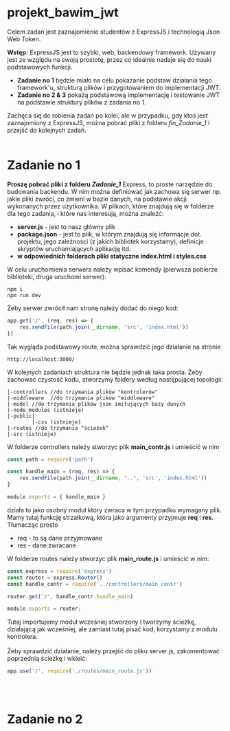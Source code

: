 # projekt_bawim_jwt

Celem zadań jest zaznajomienie studentów z ExpressJS i technologią Json Web Token. 

<b>Wstęp:</b>
ExpressJS jest to szybki, web, backendowy framework. Używany jest ze względu na swoją prostotę, przez co idealnie nadaje się do nauki podstawowych funkcji.
<ul>
<li><b>Zadanie no 1</b> będzie miało na celu pokazanie podstaw działania tego framework'u, strukturą plików i przygotowaniem do implementacji JWT.</li>
<li><b>Zadanie no 2 & 3</b> pokażą podstawową implementację i testowanie JWT na podstawie struktury plików z zadania no 1.</li>
</ul>
Zachęca się do robienia zadań po kolei, ale w przypadku, gdy ktoś jest zaznajomiony z ExpressJS, można pobrać pliki z folderu <i>fin_Zadanie_1</i> i przejść do kolejnych zadań.
<br><br>
<h1>Zadanie no 1</h1>
<b>Proszę pobrać pliki z folderu <i>Zadanie_1</i></b>
Express, to proste narzędzie do budowania backendu. W nim można definiować jak zachowa się serwer np. jakie pliki zwróci, co zmieni w bazie danych, na podstawie akcji wykonanych przez użytkownika.
W plikach, które znajdują się w folderze dla tego zadania, i które nas interesują, można znaleźć:
<ul>
  <li><b>server.js</b> - jest to nasz główny plik</li>
  <li><b>package.json</b> - jest to plik, w którym znajdują się informacje dot. projektu, jego zależności (z jakich bibliotek korzystamy), definicje skryptów uruchamiających aplikację itd.</li>
  <li><b>w odpowiednich folderach pliki statyczne index.html i styles.css</b></li>
</ul>
W celu uruchomienia serwera należy wpisać komendy (pierwsza pobierze biblioteki, druga uruchomi serwer): 

```
npm i
npm run dev
```
Żeby serwer zwrócił nam stronę należy dodać do niego kod: 

```javascript
app.get('/', (req, res) => {
    res.sendFile(path.join(__dirname, 'src', 'index.html'))
})
```
Tak wygląda podstawowy route, można sprawdzić jego działanie na stronie 

```
http://localhost:3000/
```
W kolejnych zadaniach struktura nie będzie jednak taka prosta.
Żeby zachować czystość kodu, stworzymy foldery według następującej topologii:
```
|-controllers //do trzymania plików "kontrolerów"
|-middleware  //do trzymania plików "middleware"
|-model //do trzymania plików json imitujących bazy danych
|-node_modules (istnieje)
|-public|
        |-css (istnieje)
|-routes //do trzymania "ścieżek"
|-src (istnieje)
```
W folderze controllers należy stworzyc plik **main_contr.js** i umieścić w nim

```javascript
const path = require('path')

const handle_main = (req, res) => {
    res.sendFile(path.join(__dirname, "..", 'src', 'index.html'))
}

module.exports = { handle_main }
```
działa to jako osobny moduł który zwraca w tym przypadku wymagany plik.
Mamy tutaj funkcję strzałkową, która jako argumenty przyjmuje **req** i **res**.
Tłumacząc prosto
<ul>
  <li>req - to są dane przyjmowane</li>
  <li>res - dane zwracane</li>
</ul>

W folderze routes należy stworzyc plik **main_route.js** i umieścić w nim:

```javascript
const express = require('express')
const router = express.Router()
const handle_contr = require('../controllers/main_contr')

router.get('/', handle_contr.handle_main)

module.exports = router;
```
Tutaj importujemy moduł wcześniej stworzony i tworzymy ścieżkę, działającą jak wcześniej, ale zamiast tutaj pisać kod, korzystamy z modułu kontrolera. 
<br> <br>
Żeby sprawdzić działanie, należy przejść do pliku server.js, zakomentować poprzednią ścieżkę i wkleić:

```javascript
app.use('/', require('./routes/main_route.js'))
```
<br><br>
<h1>Zadanie no 2</h1>
